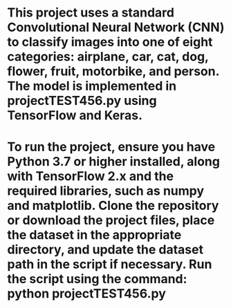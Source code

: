 # This project uses a standard Convolutional Neural Network (CNN) to classify images into one of eight categories: airplane, car, cat, dog, flower, fruit, motorbike, and person. The model is implemented in projectTEST456.py using TensorFlow and Keras.
# To run the project, ensure you have Python 3.7 or higher installed, along with TensorFlow 2.x and the required libraries, such as numpy and matplotlib. Clone the repository or download the project files, place the dataset in the appropriate directory, and update the dataset path in the script if necessary. Run the script using the command: python projectTEST456.py
